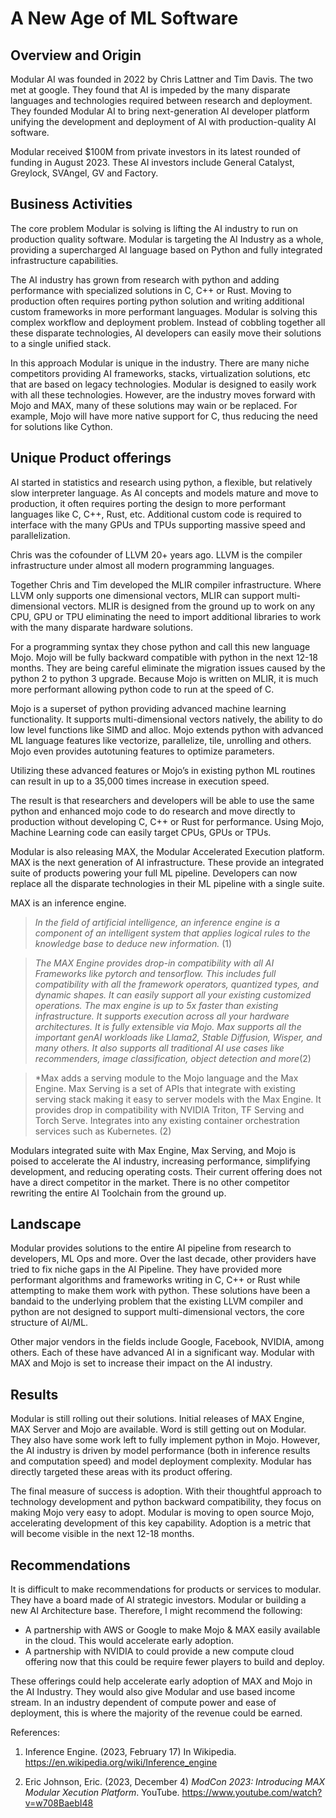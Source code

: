 # A New Age of ML Software

## Overview and Origin
Modular AI was founded in 2022 by Chris Lattner and Tim Davis.  The two met at google.  They found that AI is impeded by the many disparate languages and technologies required between research and deployment.  They founded Modular AI to bring next-generation AI developer platform unifying the development and deployment of AI with production-quality AI software.

Modular received $100M from private investors in its latest rounded of funding in August 2023.  These AI investors include General Catalyst, Greylock, SVAngel, GV and Factory.

## Business Activities

The core problem Modular is solving is lifting the AI industry to run on production quality software. Modular is targeting the AI Industry as a whole, providing a supercharged AI language based on Python and fully integrated infrastructure capabilities.  

The AI industry has grown from research with python and adding performance with specialized solutions in C, C++ or Rust.  Moving to production often requires porting python solution and writing additional custom frameworks in more performant languages.  Modular is solving this complex workflow and deployment problem.  Instead of cobbling together all these disparate technologies, AI developers can easily move their solutions to a single unified stack.

In this approach Modular is unique in the industry.  There are many niche competitors providing AI frameworks, stacks, virtualization solutions, etc that are based on legacy technologies.  Modular is designed to easily work with all these technologies.  However, are the industry moves forward with Mojo and MAX, many of these solutions may wain or be replaced.  For example, Mojo will have more native support for C, thus reducing the need for solutions like Cython.

## Unique Product offerings

AI started in statistics and research using python, a flexible, but relatively slow interpreter language.  As AI concepts and models mature and move to production, it often requires porting the design to more performant languages like C, C++, Rust, etc.  Additional custom code is required to interface with the many GPUs and TPUs supporting massive speed and parallelization.

Chris was the cofounder of LLVM 20+ years ago.  LLVM is the compiler infrastructure under almost all modern programming languages.

Together Chris and Tim developed the MLIR compiler infrastructure.  Where LLVM only supports one dimensional vectors, MLIR can support multi-dimensional vectors.  MLIR is designed from the ground up to work on any CPU, GPU or TPU eliminating the need to import additional libraries to work with the many disparate hardware solutions.

For a programming syntax they chose python and call this new language Mojo.  Mojo will be fully backward compatible with python in the next 12-18 months.  They are being careful eliminate the migration issues caused by the python 2 to python 3 upgrade.  Because Mojo is written on MLIR, it is much more performant allowing python code to run at the speed of C.

Mojo is a superset of python providing advanced machine learning functionality.  It supports multi-dimensional vectors natively, the ability to do low level functions like SIMD and alloc.  Mojo extends python with advanced ML language features like vectorize, parallelize, tile, unrolling and others.  Mojo even provides autotuning features to optimize parameters.

Utilizing these advanced features or Mojo’s in existing python ML routines can result in up to a 35,000 times increase in execution speed.

The result is that researchers and developers will be able to use the same python and enhanced mojo code to do research and move directly to production without developing C, C++ or Rust for performance.  Using Mojo, Machine Learning code can easily target CPUs, GPUs or TPUs.

Modular is also releasing MAX, the Modular Accelerated Execution platform.  MAX is the next generation of AI infrastructure. These provide an integrated suite of products powering your full ML pipeline.  Developers can now replace all the disparate technologies in their ML pipeline with a single suite.

MAX is an inference engine.  
>*In the field of artificial intelligence, an inference engine is a component of an intelligent system that applies logical rules to the knowledge base to deduce new information.* (1)

>*The MAX Engine provides drop-in compatibility with all AI Frameworks like pytorch and tensorflow.  This includes full compatibility with all the framework operators, quantized types, and dynamic shapes.  It can easily support all your existing customized operations.  The max engine is up to 5x faster than existing infrastructure.  It supports execution across all your hardware architectures.  It is fully extensible via Mojo.  Max supports all the important genAI workloads like Llama2, Stable Diffusion, Wisper, and many others.  It also supports all traditional AI use cases like recommenders, image classification, object detection and more*(2)

>*Max adds a serving module to the Mojo language and the Max Engine.  Max Serving is a set of APIs that integrate with existing serving stack making it easy to server models with the Max Engine.  It provides drop in compatibility with NVIDIA Triton, TF Serving and Torch Serve.  Integrates into any existing container orchestration services such as Kubernetes. (2)

Modulars integrated suite with Max Engine, Max Serving, and Mojo is poised to accelerate the AI industry, increasing performance, simplifying development, and reducing operating costs.  Their current offering does not have a direct competitor in the market.  There is no other competitor rewriting the entire AI Toolchain from the ground up. 

## Landscape

Modular provides solutions to the entire AI pipeline from research to developers, ML Ops and more.  Over the last decade, other providers have tried to fix niche gaps in the AI Pipeline.  They have provided more performant algorithms and frameworks writing in C, C++ or Rust while attempting to make them work with python.  These solutions have been a bandaid to the underlying problem that the existing LLVM compiler and python are not designed to support multi-dimensional vectors, the core structure of AI/ML.

Other major vendors in the fields include Google, Facebook, NVIDIA, among others.  Each of these have advanced AI in a significant way.  Modular with MAX and Mojo is set to increase their impact on the AI industry.

## Results

Modular is still rolling out their solutions.  Initial releases of MAX Engine, MAX Server and Mojo are available.  Word is still getting out on Modular.  They also have some work left to fully implement python in Mojo.   However, the AI industry is driven by model performance (both in inference results and computation speed) and model deployment complexity.  Modular has directly targeted these areas with its product offering.

The final measure of success is adoption.  With their thoughtful approach to technology development and python backward compatibility, they focus on making Mojo very easy to adopt.  Modular is moving to open source Mojo, accelerating development of this key capability.  Adoption is a metric that will become visible in the next 12-18 months.

## Recommendations

It is difficult to make recommendations for products or services to modular. They have a board made of AI strategic investors.  Modular or building a new AI Architecture base.  Therefore, I might recommend the following:
- A partnership with AWS or Google to make Mojo & MAX easily available in the cloud.  This would accelerate early adoption.
- A partnership with NVIDIA to could provide a new compute cloud offering now that this could be require fewer players to build and deploy.

These offerings could help accelerate early adoption of MAX and Mojo in the AI Industry.  They would also give Modular and use based income stream.  In an industry dependent of compute power and ease of deployment, this is where the majority of the revenue could be earned.

References:

1. Inference Engine. (2023, February 17) In Wikipedia. https://en.wikipedia.org/wiki/Inference_engine

2. Eric Johnson, Eric. (2023, December 4) *ModCon 2023: Introducing MAX Modular Xecution Platform*.  YouTube.  https://www.youtube.com/watch?v=w708BaebI48
